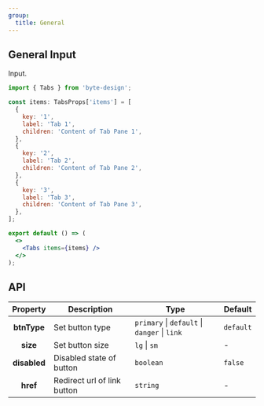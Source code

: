 ```yaml
---
group:
  title: General
---
```


## General Input

Input.

```jsx
import { Tabs } from 'byte-design';

const items: TabsProps['items'] = [
  {
    key: '1',
    label: 'Tab 1',
    children: 'Content of Tab Pane 1',
  },
  {
    key: '2',
    label: 'Tab 2',
    children: 'Content of Tab Pane 2',
  },
  {
    key: '3',
    label: 'Tab 3',
    children: 'Content of Tab Pane 3',
  },
];

export default () => (
  <>
    <Tabs items={items} />
  </>
);
```

## API

|   Property   | Description                 | Type                                         | Default   |
| :----------: | --------------------------- | -------------------------------------------- | --------- |
| **btnType**  | Set button type             | `primary` \| `default` \| `danger` \| `link` | `default` |
|   **size**   | Set button size             | `lg` \| `sm`                                 | -         |
| **disabled** | Disabled state of button    | `boolean`                                    | `false`   |
|   **href**   | Redirect url of link button | `string`                                     | -         |
